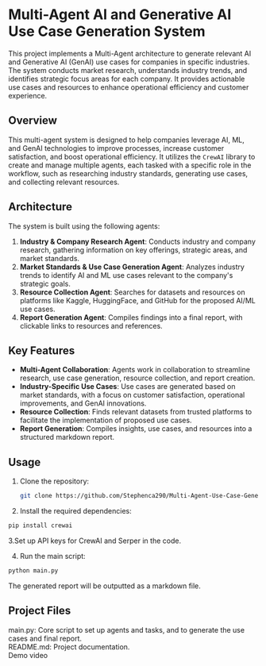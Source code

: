 # Multi-Agent AI and Generative AI Use Case Generation System

This project implements a Multi-Agent architecture to generate relevant AI and Generative AI (GenAI) use cases for companies in specific industries. The system conducts market research, understands industry trends, and identifies strategic focus areas for each company. It provides actionable use cases and resources to enhance operational efficiency and customer experience.

## Overview

This multi-agent system is designed to help companies leverage AI, ML, and GenAI technologies to improve processes, increase customer satisfaction, and boost operational efficiency. It utilizes the `CrewAI` library to create and manage multiple agents, each tasked with a specific role in the workflow, such as researching industry standards, generating use cases, and collecting relevant resources.

## Architecture

The system is built using the following agents:

1. **Industry & Company Research Agent**: Conducts industry and company research, gathering information on key offerings, strategic areas, and market standards.
2. **Market Standards & Use Case Generation Agent**: Analyzes industry trends to identify AI and ML use cases relevant to the company's strategic goals.
3. **Resource Collection Agent**: Searches for datasets and resources on platforms like Kaggle, HuggingFace, and GitHub for the proposed AI/ML use cases.
4. **Report Generation Agent**: Compiles findings into a final report, with clickable links to resources and references.

## Key Features

- **Multi-Agent Collaboration**: Agents work in collaboration to streamline research, use case generation, resource collection, and report creation.
- **Industry-Specific Use Cases**: Use cases are generated based on market standards, with a focus on customer satisfaction, operational improvements, and GenAI innovations.
- **Resource Collection**: Finds relevant datasets from trusted platforms to facilitate the implementation of proposed use cases.
- **Report Generation**: Compiles insights, use cases, and resources into a structured markdown report.

## Usage

1. Clone the repository:
   ```bash
   git clone https://github.com/Stephenca290/Multi-Agent-Use-Case-Generator.git
   ```
2. Install the required dependencies:

```bash
pip install crewai
```
3.Set up API keys for CrewAI and Serper in the code.

4. Run the main script:

```bash
python main.py
```
The generated report will be outputted as a markdown file.

## Project Files
 main.py: Core script to set up agents and tasks, and to generate the use cases and final report.  
 README.md: Project documentation.  
 Demo video  





